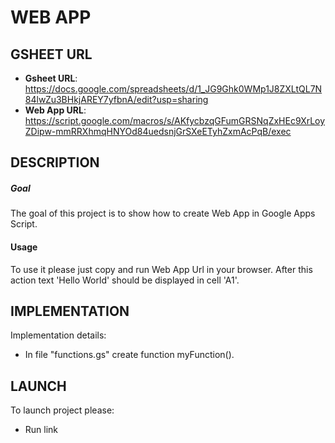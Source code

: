 WEB APP
=======


GSHEET URL
----------

* **Gsheet URL**: https://docs.google.com/spreadsheets/d/1_JG9Ghk0WMp1J8ZXLtQL7N84lwZu3BHkjAREY7yfbnA/edit?usp=sharing
* **Web App URL**: https://script.google.com/macros/s/AKfycbzqGFumGRSNqZxHEc9XrLoyZDipw-mmRRXhmqHNYOd84uedsnjGrSXeETyhZxmAcPqB/exec


DESCRIPTION
-----------

##### Goal
The goal of this project is to show how to create Web App in Google Apps Script.

#### Usage
To use it please just copy and run Web App Url in your browser. After this action text 'Hello World' should be displayed in cell 'A1'.


IMPLEMENTATION
-----------

Implementation details:
* In file "functions.gs" create function myFunction().
  

LAUNCH
------

To launch project please:
* Run link

